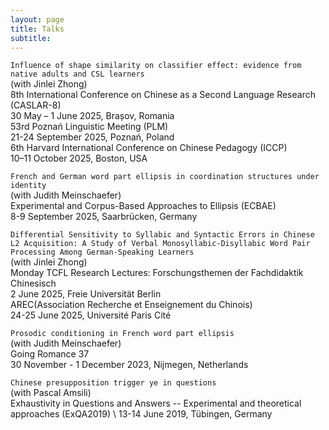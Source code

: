 ```yaml
---
layout: page
title: Talks
subtitle: 
---
```



`Influence of shape similarity on classifier effect: evidence from native adults and CSL learners` \
(with Jinlei Zhong) \
8th International Conference on Chinese as a Second Language Research (CASLAR-8) \
30 May –  1 June 2025, Brașov, Romania \
53rd Poznań Linguistic Meeting (PLM) \
21-24 September 2025, Poznań, Poland \
6th Harvard International Conference on Chinese Pedagogy (ICCP) \
10–11 October 2025, Boston, USA



`French and German word part ellipsis in coordination structures under identity` \
(with Judith Meinschaefer) \
Experimental and Corpus-Based Approaches to Ellipsis (ECBAE) \
8-9 September 2025, Saarbrücken, Germany



`Differential Sensitivity to Syllabic and Syntactic Errors in Chinese L2 Acquisition: A Study of Verbal Monosyllabic-Disyllabic Word Pair Processing Among German-Speaking Learners` \
(with Jinlei Zhong) \
Monday TCFL Research Lectures: Forschungsthemen der Fachdidaktik Chinesisch \
2 June 2025, Freie Universität Berlin \
AREC(Association Recherche et Enseignement du Chinois) \
24-25 June 2025, Université Paris Cité




`Prosodic conditioning in French word part ellipsis` \
(with Judith Meinschaefer) \
Going Romance 37 \
30 November - 1 December 2023, Nijmegen, Netherlands



`Chinese presupposition trigger ye in questions` \
(with Pascal Amsili) \
Exhaustivity in Questions and Answers -- Experimental and theoretical approaches (ExQA2019) \ 
13-14 June 2019, Tübingen, Germany
